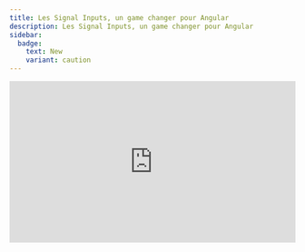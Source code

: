 ```yaml
---
title: Les Signal Inputs, un game changer pour Angular
description: Les Signal Inputs, un game changer pour Angular
sidebar:
  badge:
    text: New
    variant: caution
---
```


<div style="position: relative; padding-bottom: 56.25%; height: 0; overflow: hidden;">
  <iframe style="position: absolute; top:0; left: 0; width:100%; height:100%;" src="https://www.youtube.com/embed/rM8Ljw1BMTM" frameborder="0" allow="accelerometer; autoplay; clipboard-write; encrypted-media; gyroscope; picture-in-picture" allowfullscreen></iframe>
</div>
